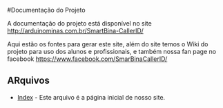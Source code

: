 #Documentação do Projeto

A documentação do projeto está disponível no site http://arduinominas.com.br/SmartBina-CallerID/

Aqui estão os fontes para gerar este site, além do site temos o Wiki do projeto para uso dos alunos e profissionais, e também nossa fan page no facebook https://www.facebook.com/SmarBinaCallerID/

## ARquivos

 * [Index](index.md) - Este arquivo é a página inicial de nosso site.
